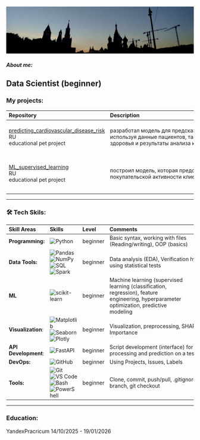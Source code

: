 [![Header](https://github.com/89artur/89artur/blob/main/assets/moscow.jpg?raw=true)](linkedin.com/in/artur-shakhmaev-344a47a6)

##### About me:
Data Scientist (beginner) 
---
### My projects:
| Repository | Description| Tools |
|:-----------|:----------------|:------------|
|  [predicting_cardiovascular_disease_risk](https://github.com/89artur/predicting_cardiovascular_disease_risk.git)<br> RU <br> educational pet project  |  <div style="width: 500px; word-wrap: break-word;">разработал модель для предсказания риска сердечного приступа используя данные пациентов, такие как возраст, привычки, состояние здоровья и результаты анализа крови   | EDA: missingno, scipy, phik(plot_correlation_matrix), matplotlib, seaborn;<br> ML:Pipeline, RandomizedSearchCV, StratifiedKFold, XGBClassifier, recall_score,precision_score,accuracy_score,confusion_matrix |
|  [ML_supervised_learning](https://img.shields.io/badge/REPO-GitHub-blue?style=for-the-badge&logo=github)<br> RU <br> educational pet project     | <div style="width: 500px; word-wrap: break-word;">построил модель, которая предскажет вероятность снижения покупательской активности клиента в следующие три месяца    | EDA: scipy, phik (plot_correlation_matrix), matplotlib, seaborn;<br> ML: Pipeline, ColumnTransformer, RandomizedSearchCV (SimpleImputer, LabelEncoder, OneHotEncoder, OrdinalEncoder, StandardScaler, MinMaxScaler), LogisticRegression, DecisionTreeClassifier, KNeighborsClassifier, roc_auc_score, SHAP)  |


---

### 🛠 Tech Skils:
| Skill Areas | Skills| Level | Comments |
|:-----------|:---------|:------------|:------------|
|**Programming:** |![Python](https://img.shields.io/badge/-Python-697e91)          | beginner  | <div style="width: 300px; word-wrap: break-word;">Basic syntax, working with files (Reading/writing), OOP (basics)              |
|**Data Tools:** |![Pandas](https://img.shields.io/badge/-Pandas-697e91) ![NumPy](https://img.shields.io/badge/-NumPy-697e91) ![SQL](https://img.shields.io/badge/-SQL-697e91) ![Spark](https://img.shields.io/badge/-Spark-697e91)|beginner  |Data analysis (EDA), Verification hypotheses using statistical tests             |
|**ML** |![scikit-learn](https://img.shields.io/badge/-scikit_learn-697e91)|beginner   |<div style="width: 200px; word-wrap: break-word;">Machine learning (supervised learning (classification, regression), feature engineering, hyperparameter optimization, predictive modeling                 |
|**Visualization**:| ![Matplotlib](https://img.shields.io/badge/-Matplotlib-697e91) ![Seaborn](https://img.shields.io/badge/-Seaborn-697e91) ![Plotly](https://img.shields.io/badge/-Plotly-697e91) | beginner  | Visualization, preprocessing, SHAP, Feature Importance                |
|**API Development**:|![FastAPI](https://img.shields.io/badge/-FastAPI-697e91)  | beginner  |Script development (interface) for data processing and prediction on a test sample               |
|**DevOps:**|![GitHub](https://img.shields.io/badge/-GitHub-697e91) | beginner  | Using Projects, Issues, Labels    |  
|**Tools:** |![Git](https://img.shields.io/badge/-Git-697e91) ![VS Code](https://img.shields.io/badge/-VS_Code-697e91) ![Bash](https://img.shields.io/badge/-Bash-697e91) ![PowerShell](https://img.shields.io/badge/-PowerShell-697e91) | beginner  | Clone, commit, push/pull, .gitignore, git branch, git checkout              | 
---
### Education:
YandexPracricum 14/10/2025 - 19/01/2026
